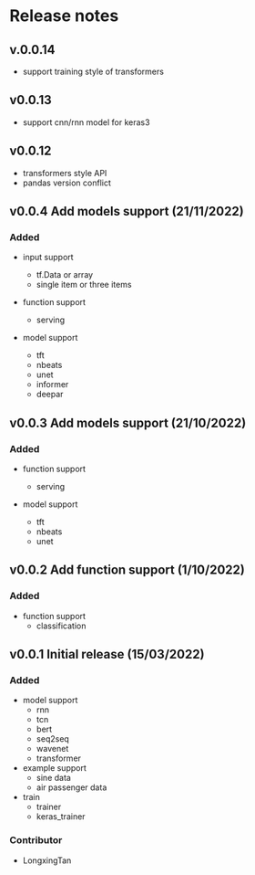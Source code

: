 # Release notes

## v.0.0.14
- support training style of transformers

## v0.0.13
- support cnn/rnn model for keras3

## v0.0.12
- transformers style API
- pandas version conflict


## v0.0.4 Add models support (21/11/2022)

### Added
- input support
    - tf.Data or array
    - single item or three items

- function support
    - serving

- model support
    - tft
    - nbeats
    - unet
    - informer
    - deepar

## v0.0.3 Add models support (21/10/2022)

### Added
- function support
    - serving

- model support
    - tft
    - nbeats
    - unet

## v0.0.2 Add function support (1/10/2022)

### Added
- function support
    - classification

## v0.0.1 Initial release (15/03/2022)

### Added
- model support
    - rnn
    - tcn
    - bert
    - seq2seq
    - wavenet
    - transformer
- example support
    - sine data
    - air passenger data
- train
    - trainer
    - keras_trainer

### Contributor
- LongxingTan
